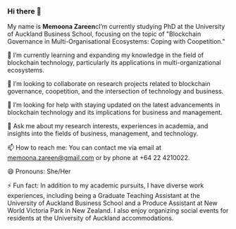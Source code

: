 ### Hi there 👋

My name is **Memoona Zareen**cI’m currently studying PhD at the University of Auckland Business School, focusing on the topic of "Blockchain Governance in Multi-Organisational Ecosystems: Coping with Coopetition."

🌱 I’m currently learning and expanding my knowledge in the field of blockchain technology, particularly its applications in multi-organizational ecosystems.

👯 I’m looking to collaborate on research projects related to blockchain governance, coopetition, and the intersection of technology and business.

🤔 I’m looking for help with staying updated on the latest advancements in blockchain technology and its implications for business and management.

💬 Ask me about my research interests, experiences in academia, and insights into the fields of business, management, and technology.

📫 How to reach me: You can contact me via email at memoona.zareen@gmail.com or by phone at +64 22 4210022.

😄 Pronouns: She/Her

⚡ Fun fact: In addition to my academic pursuits, I have diverse work experiences, including being a Graduate Teaching Assistant at the University of Auckland Business School and a Produce Assistant at New World Victoria Park in New Zealand. I also enjoy organizing social events for residents at the University of Auckland accommodations.
